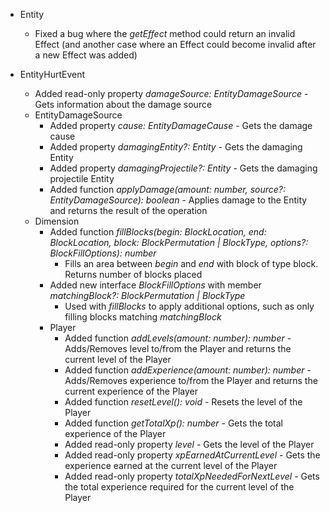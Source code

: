 

-   Entity
    -   Fixed a bug where the _getEffect_ method could return an invalid Effect (and another case where an Effect could become invalid after a new Effect was added)  
          
        
-   EntityHurtEvent
    -   Added read-only property _damageSource: EntityDamageSource_ - Gets information about the damage source
    -   EntityDamageSource
        -   Added property _cause: EntityDamageCause_ - Gets the damage cause
        -   Added property _damagingEntity?: Entity_ - Gets the damaging Entity
        -   Added property _damagingProjectile?: Entity_ - Gets the damaging projectile Entity
        -   Added function _applyDamage(amount: number, source?: EntityDamageSource): boolean_ - Applies damage to the Entity and returns the result of the operation
    -   Dimension
        -   Added function _fillBlocks(begin: BlockLocation, end: BlockLocation, block: BlockPermutation | BlockType, options?: BlockFillOptions): number_
            -   Fills an area between _begin_ and _end_ with block of type block. Returns number of blocks placed
        -   Added new interface _BlockFillOptions_ with member _matchingBlock?: BlockPermutation | BlockType_
            -   Used with _fillBlocks_ to apply additional options, such as only filling blocks matching _matchingBlock_
        -   Player
            -   Added function _addLevels(amount: number): number_ - Adds/Removes level to/from the Player and returns the current level of the Player
            -   Added function _addExperience(amount: number): number_ - Adds/Removes experience to/from the Player and returns the current experience of the Player
            -   Added function _resetLevel(): void_ - Resets the level of the Player
            -   Added function _getTotalXp(): number_ - Gets the total experience of the Player
            -   Added read-only property _level_ - Gets the level of the Player
            -   Added read-only property _xpEarnedAtCurrentLevel_ - Gets the experience earned at the current level of the Player
            -   Added read-only property _totalXpNeededForNextLevel_ - Gets the total experience required for the current level of the Player

